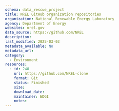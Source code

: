 ```yaml
---
schema: data_rescue_project 
title: NREL GitHub organization repositories
organization: National Renewable Energy Laboratory
agency: Department of Energy
websites: nrel.gov
data_source: https://github.com/NREL
description: 
last_modified: 2025-03-03
metadata_available: No
metadata_url: 
category:
  - Environment
resources:
  - id: 240
    url: https://github.com/NREL-clone
    format: Git
    status: Finished
    size: 
    download_date: 
    maintainer: EDGI
    notes: 
---
```

